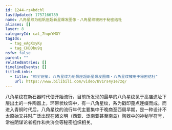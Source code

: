 ```yaml
---
id: 1244-rz4bdchl
lastUpdated: 1757166789
name: 八角星纹为船帆座超新星爆发图像・八角星纹被用于秘密结社
aliases: []
layer: 8
categoryId: cat_7hqnYMGY
tagIds:
  - tag_eAgXxyKy
  - tag_CHDDbu9q
nsfw: false
parent: ""
relatedEntries: []
timelineEvents: []
titledLinks:
  - title: "相关链接: 八角星纹为船帆座超新星爆发图像・八角星纹被用于秘密结社"
    url: https://www.bilibili.com/video/BV1rs4y1e7zq/
---
```


八角星纹在新石器时代便开始流行，目前所发现的最早的八角星纹见于高庙遗址下层出土的一件陶器上，环带状纹饰中，有一八角星纹，系为戳印蓖点连缀而成。而进入青铜时代后，八角星纹的流行年代主要集中于晚商至西周早期，是一种设计不太原始又共时广泛出现在诸文明（西亚、泛南亚甚至南岛）陶器中的神秘学符号，常被阴谋论者视作和共济会等秘密组织相关。